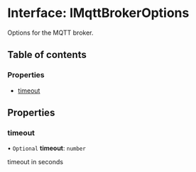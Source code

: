 # Interface: IMqttBrokerOptions

Options for the MQTT broker.

## Table of contents

### Properties

- [timeout](IMqttBrokerOptions.md#timeout)

## Properties

### timeout

• `Optional` **timeout**: `number`

timeout in seconds
